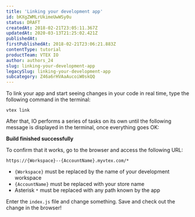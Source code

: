 ```yaml
---
title: 'Linking your development app'
id: bKXgZWMLrUkimeUwWSy0u
status: DRAFT
createdAt: 2018-02-21T23:05:11.367Z
updatedAt: 2020-03-13T21:25:02.421Z
publishedAt: 
firstPublishedAt: 2018-02-21T23:06:21.883Z
contentType: tutorial
productTeam: VTEX IO
author: authors_24
slug: linking-your-development-app
legacySlug: linking-your-development-app
subcategory: Z46a6rHVAaAucoiW0skQQ
---
```


To link your app and start seeing changes in your code in real time, type the following command in the terminal:

`vtex link`

After that, IO performs a series of tasks on its own until the following message is displayed in the terminal, once everything goes OK:

__Build finished successfully__

To confirm that it works, go to the browser and access the following URL:

`https://{Workspace}--{AccountName}.myvtex.com/*`

- `{Workspace}` must be replaced by the name of your development workspace
- `{AccountName}` must be replaced with your store name
- Asterisk `*` must be replaced with any path known by the app

Enter the `index.js` file and change something. Save and check out the change in the browser!

